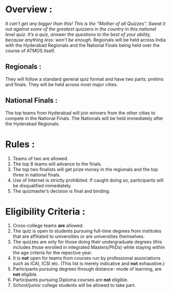 <!-- TITLE: Enigma -->
<!-- SUBTITLE: A quick summary of Enigma -->

# Overview :
*It can’t get any bigger than this! This is the “Mother of all Quizzes”. Sweat it out against some of the greatest quizzers in the country in this national level quiz. It’s a quiz, answer the questions to the best of your ability, because anything less: won’t be enough*.
Regionals will be held across India with the Hyderabad Regionals and the National Finals being held over the course of ATMOS itself.
## Regionals :
They will follow a standard general quiz format and have two parts: prelims and finals. They will be held across most major cities.
## National Finals :
The top teams from Hyderabad will join winners from the other cities to compete in the National Finals. The Nationals will be held immediately after the Hyderabad Regionals.
# Rules :
1. Teams of two are allowed.
2. The top 8 teams will advance to the finals.
3. The top two finalists will get prize money in the regionals and the top three in national finals.
4. Use of Internet is strictly prohibited. If caught doing so, participants will be disqualified immediately.
5. The quizmaster’s decision is final and binding.
# Eligibility Criteria :
1. Cross-college teams **are** allowed.
2. The quiz is open to students pursuing full-time degrees from institutes that are affiliated to universities or are universities themselves.
3. The quizzes are only for those doing their undergraduate degrees (this includes those enrolled in integrated Masters/PhDs) while staying within the age criteria for the repective year.
4. It is **not** open for teams from courses run by professional associations such as ICAI, ICSI etc. (This list is merely indicative and **not** exhaustive.)
5. Participants pursuing degrees through distance- mode of learning, are **not** eligible.
6. Participants pursuing Diploma courses are **not** eligible.
7. School/junior college students will be allowed to take part.
